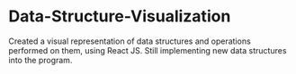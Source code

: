# Data-Structure-Visualization
Created a visual representation of data structures and operations performed on them, using React JS. Still implementing new data structures into the program.
